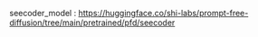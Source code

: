 seecoder_model : https://huggingface.co/shi-labs/prompt-free-diffusion/tree/main/pretrained/pfd/seecoder
